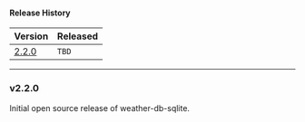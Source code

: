 #### Release History

| Version | Released |
| --- | --- |
| [2.2.0](#v220) | `TBD` |

---

### v2.2.0

Initial open source release of weather-db-sqlite.